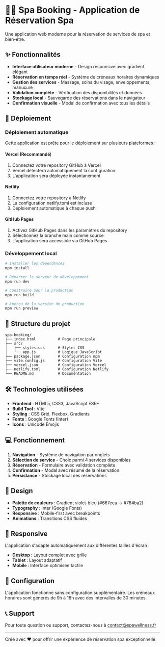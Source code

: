# 🧘‍♀️ Spa Booking - Application de Réservation Spa

Une application web moderne pour la réservation de services de spa et bien-être.

## ✨ Fonctionnalités

- **Interface utilisateur moderne** - Design responsive avec gradient élégant
- **Réservation en temps réel** - Système de créneaux horaires dynamiques
- **Gestion des services** - Massage, soins du visage, enveloppements, manucure
- **Validation complète** - Vérification des disponibilités et données
- **Stockage local** - Sauvegarde des réservations dans le navigateur
- **Confirmation visuelle** - Modal de confirmation avec tous les détails

## 🚀 Déploiement

### Déploiement automatique

Cette application est prête pour le déploiement sur plusieurs plateformes :

#### Vercel (Recommandé)
1. Connectez votre repository GitHub à Vercel
2. Vercel détectera automatiquement la configuration
3. L'application sera déployée instantanément

#### Netlify
1. Connectez votre repository à Netlify
2. La configuration netlify.toml est incluse
3. Déploiement automatique à chaque push

#### GitHub Pages
1. Activez GitHub Pages dans les paramètres du repository
2. Sélectionnez la branche main comme source
3. L'application sera accessible via GitHub Pages

### Développement local

```bash
# Installer les dépendances
npm install

# Démarrer le serveur de développement
npm run dev

# Construire pour la production
npm run build

# Aperçu de la version de production
npm run preview
```

## 📁 Structure du projet

```
spa-booking/
├── index.html          # Page principale
├── src/
│   ├── styles.css      # Styles CSS
│   └── app.js          # Logique JavaScript
├── package.json        # Configuration npm
├── vite.config.js      # Configuration Vite
├── vercel.json         # Configuration Vercel
├── netlify.toml        # Configuration Netlify
└── README.md           # Documentation
```

## 🛠️ Technologies utilisées

- **Frontend** : HTML5, CSS3, JavaScript ES6+
- **Build Tool** : Vite
- **Styling** : CSS Grid, Flexbox, Gradients
- **Fonts** : Google Fonts (Inter)
- **Icons** : Unicode Emojis

## 💻 Fonctionnement

1. **Navigation** - Système de navigation par onglets
2. **Sélection de service** - Choix parmi 4 services disponibles
3. **Réservation** - Formulaire avec validation complète
4. **Confirmation** - Modal avec résumé de la réservation
5. **Persistance** - Stockage local des réservations

## 🎨 Design

- **Palette de couleurs** : Gradient violet-bleu (#667eea → #764ba2)
- **Typography** : Inter (Google Fonts)
- **Responsive** : Mobile-first avec breakpoints
- **Animations** : Transitions CSS fluides

## 📱 Responsive

L'application s'adapte automatiquement aux différentes tailles d'écran :
- **Desktop** : Layout complet avec grille
- **Tablet** : Layout adaptatif
- **Mobile** : Interface optimisée tactile

## 🔧 Configuration

L'application fonctionne sans configuration supplémentaire. Les créneaux horaires sont générés de 9h à 18h avec des intervalles de 30 minutes.

## 📞 Support

Pour toute question ou support, contactez-nous à contact@spawellness.fr

---

Créé avec ❤️ pour offrir une expérience de réservation spa exceptionnelle.